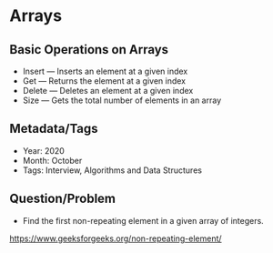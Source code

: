 # Arrays

## Basic Operations on Arrays

*   Insert — Inserts an element at a given index
*   Get — Returns the element at a given index
*   Delete — Deletes an element at a given index
*   Size — Gets the total number of elements in an array

## Metadata/Tags

* Year: 2020
* Month: October
* Tags: Interview, Algorithms and Data Structures

## Question/Problem

*   Find the first non-repeating element in a given array of integers.

https://www.geeksforgeeks.org/non-repeating-element/

